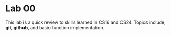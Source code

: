 # Lab 00

This lab is a quick review to skills learned in CS16 and CS24. Topics include, **git**, **github**, and basic function implementation.